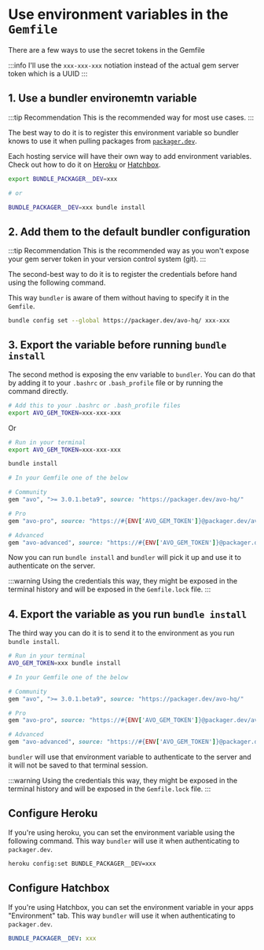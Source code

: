 # Use environment variables in the `Gemfile`

There are a few ways to use the secret tokens in the Gemfile

:::info
I'll use the `xxx-xxx-xxx` notiation instead of the actual gem server token which is a UUID
:::

## 1. Use a bundler environemtn variable

:::tip Recommendation
This is the recommended way for most use cases.
:::

The best way to do it is to register this environment variable so bundler knows to use it when pulling packages from [`packager.dev`](https://packager.dev).

Each hosting service will have their own way to add environment variables. Check out how to do it on [Heroku](#Configure-Heroku) or [Hatchbox](#Configure-Hatchbox).

```bash
export BUNDLE_PACKAGER__DEV=xxx

# or

BUNDLE_PACKAGER__DEV=xxx bundle install
```

## 2. Add them to the default bundler configuration

:::tip Recommendation
This is the recommended way as you won't expose your gem server token in your version control system (git).
:::

The second-best way to do it is to register the credentials before hand using the following command.

This way `bundler` is aware of them without having to specify it in the `Gemfile`.

```bash
bundle config set --global https://packager.dev/avo-hq/ xxx-xxx
```

<!-- @include: ./../common/link_to_record_common.md-->

## 3. Export the variable before running `bundle install`

The second method is exposing the env variable to `bundler`. You can do that by adding it to your `.bashrc` or `.bash_profile` file or by running the command directly.

```bash
# Add this to your .bashrc or .bash_profile files
export AVO_GEM_TOKEN=xxx-xxx-xxx
```

Or

```bash
# Run in your terminal
export AVO_GEM_TOKEN=xxx-xxx-xxx

bundle install
```

```ruby
# In your Gemfile one of the below

# Community
gem "avo", ">= 3.0.1.beta9", source: "https://packager.dev/avo-hq/"

# Pro
gem "avo-pro", source: "https://#{ENV['AVO_GEM_TOKEN']}@packager.dev/avo-hq/"

# Advanced
gem "avo-advanced", source: "https://#{ENV['AVO_GEM_TOKEN']}@packager.dev/avo-hq/"
```

Now you can run `bundle install` and `bundler` will pick it up and use it to authenticate on the server.

:::warning
Using the credentials this way, they might be exposed in the terminal history and will be exposed in the `Gemfile.lock` file.
:::

## 4. Export the variable as you run `bundle install`

The third way you can do it is to send it to the environment as you run `bundle install`.

```bash
# Run in your terminal
AVO_GEM_TOKEN=xxx bundle install
```

```ruby
# In your Gemfile one of the below

# Community
gem "avo", ">= 3.0.1.beta9", source: "https://packager.dev/avo-hq/"

# Pro
gem "avo-pro", source: "https://#{ENV['AVO_GEM_TOKEN']}@packager.dev/avo-hq/"

# Advanced
gem "avo-advanced", source: "https://#{ENV['AVO_GEM_TOKEN']}@packager.dev/avo-hq/"
```

`bundler` will use that environment variable to authenticate to the server and it will not be saved to that terminal session.

:::warning
Using the credentials this way, they might be exposed in the terminal history and will be exposed in the `Gemfile.lock` file.
:::

## Configure Heroku

If you're using heroku, you can set the environment variable using the following command. This way `bundler` will use it when authenticating to `packager.dev`.

```bash
heroku config:set BUNDLE_PACKAGER__DEV=xxx
```

## Configure Hatchbox

If you're using Hatchbox, you can set the environment variable in your apps "Environment" tab. This way `bundler` will use it when authenticating to `packager.dev`.

```yaml
BUNDLE_PACKAGER__DEV: xxx
```
